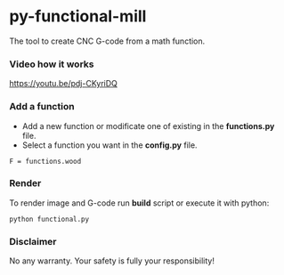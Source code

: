 # py-functional-mill
The tool to create CNC G-code from a math function.

### Video how it works
https://youtu.be/pdj-CKyriDQ

### Add a function
* Add a new function or modificate one of existing in the **functions.py** file.
* Select a function you want in the **config.py** file.
```
F = functions.wood
```

### Render
To render image and G-code run **build** script or execute it with python:
```
python functional.py
```

### Disclaimer
No any warranty. Your safety is fully your responsibility!

